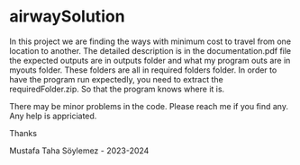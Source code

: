 # airwaySolution
In this project we are finding the ways with minimum cost to travel from one location to another.
The detailed description is in the documentation.pdf file the expected outputs are in outputs folder and what my program outs are in myouts folder. These folders are all in required folders folder. In order to have the program run expectedly, you need to extract the requiredFolder.zip. So that the program knows where it is.

There may be minor problems in the code. Please reach me if you find any. Any help is appriciated. 

Thanks

Mustafa Taha Söylemez - 2023-2024


